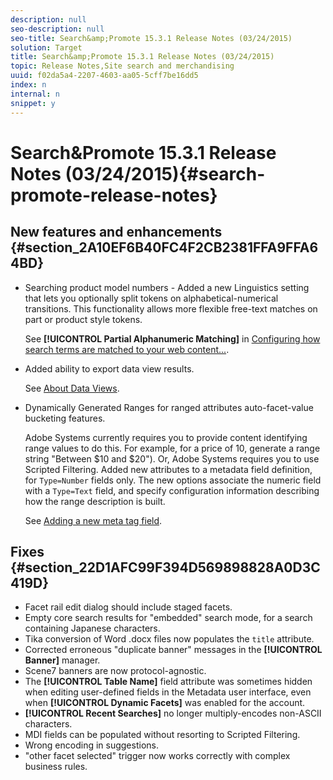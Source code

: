 ```yaml
---
description: null
seo-description: null
seo-title: Search&amp;Promote 15.3.1 Release Notes (03/24/2015)
solution: Target
title: Search&amp;Promote 15.3.1 Release Notes (03/24/2015)
topic: Release Notes,Site search and merchandising
uuid: f02da5a4-2207-4603-aa05-5cff7be16dd5
index: n
internal: n
snippet: y
---
```


# Search&amp;Promote 15.3.1 Release Notes (03/24/2015){#search-promote-release-notes}

## New features and enhancements {#section_2A10EF6B40FC4F2CB2381FFA9FFA64BD}

* Searching product model numbers - Added a new Linguistics setting that lets you optionally split tokens on alphabetical-numerical transitions. This functionality allows more flexible free-text matches on part or product style tokens.

  See **[!UICONTROL Partial Alphanumeric Matching]** in [Configuring how search terms are matched to your web content...](../c-about-linguistics-menu/c-about-words-and-language.md#task_351A9144A51F4B41923BDBACDEF3B616). 

* Added ability to export data view results.

  See [About Data Views](../c-about-reports-menu/c-about-data-views.md#concept_DCA897D074464BC1861AA47B40CC86C3). 

* Dynamically Generated Ranges for ranged attributes auto-facet-value bucketing features.

  Adobe Systems currently requires you to provide content identifying range values to do this. For example, for a price of 10, generate a range string "Between $10 and $20"). Or, Adobe Systems requires you to use Scripted Filtering. Added new attributes to a metadata field definition, for `Type=Number` fields only. The new options associate the numeric field with a `Type=Text` field, and specify configuration information describing how the range description is built.

  See [Adding a new meta tag field](../c-about-settings-menu/c-about-metadata-menu.md#task_6DF188C0FC7F4831A4444CA9AFA615E5).

## Fixes {#section_22D1AFC99F394D569898828A0D3C419D}

* Facet rail edit dialog should include staged facets. 
* Empty core search results for "embedded" search mode, for a search containing Japanese characters. 
* Tika conversion of Word .docx files now populates the `title` attribute. 
* Corrected erroneous "duplicate banner" messages in the **[!UICONTROL Banner]** manager. 
* Scene7 banners are now protocol-agnostic. 
* The **[!UICONTROL Table Name]** field attribute was sometimes hidden when editing user-defined fields in the Metadata user interface, even when **[!UICONTROL Dynamic Facets]** was enabled for the account. 
* **[!UICONTROL Recent Searches]** no longer multiply-encodes non-ASCII characters. 
* MDI fields can be populated without resorting to Scripted Filtering. 
* Wrong encoding in suggestions. 
* "other facet selected" trigger now works correctly with complex business rules.

